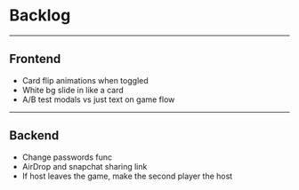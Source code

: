 # Backlog

<hr />

## Frontend

- Card flip animations when toggled
- White bg slide in like a card
- A/B test modals vs just text on game flow

<hr/>

## Backend

- Change passwords func
- AirDrop and snapchat sharing link
- If host leaves the game, make the second player the host

